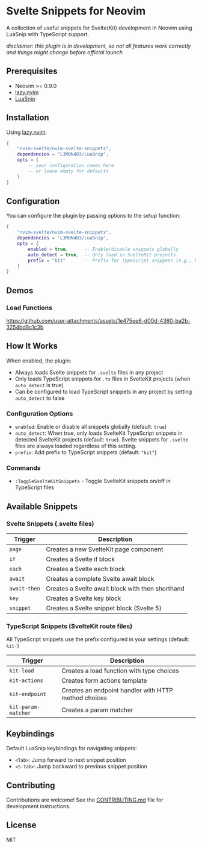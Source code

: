 # Svelte Snippets for Neovim

A collection of useful snippets for Svelte(Kit) development in Neovim using LuaSnip with TypeScript support.

_disclaimer: this plugin is in development, so not all features work correctly and things might change before official launch_

## Prerequisites

- Neovim >= 0.9.0
- [lazy.nvim](https://github.com/folke/lazy.nvim)
- [LuaSnip](https://github.com/L3MON4D3/LuaSnip)

## Installation

Using [lazy.nvim](https://github.com/folke/lazy.nvim):

```lua
{
    "nvim-svelte/nvim-svelte-snippets",
    dependencies = "L3MON4D3/LuaSnip",
    opts = {
        -- your configuration comes here
        -- or leave empty for defaults
    }
}
```

## Configuration

You can configure the plugin by passing options to the setup function:

```lua
{
    "nvim-svelte/nvim-svelte-snippets",
    dependencies = "L3MON4D3/LuaSnip",
    opts = {
        enabled = true,      -- Enable/disable snippets globally
        auto_detect = true,  -- Only load in SvelteKit projects
        prefix = "kit"       -- Prefix for TypeScript snippets (e.g., kit-load)
    }
}

```

## Demos

### Load Functions

https://github.com/user-attachments/assets/1e475ee6-d00d-4360-ba2b-3254bd8c1c3b

## How It Works

When enabled, the plugin:

- Always loads Svelte snippets for `.svelte` files in any project
- Only loads TypeScript snippets for `.ts` files in SvelteKit projects (when `auto_detect` is true)
- Can be configured to load TypeScript snippets in any project by setting `auto_detect` to false

### Configuration Options

- `enabled`: Enable or disable all snippets globally (default: `true`)
- `auto_detect`: When true, only loads SvelteKit TypeScript snippets in detected SvelteKit projects (default: `true`). Svelte snippets for `.svelte` files are always loaded regardless of this setting.
- `prefix`: Add prefix to TypeScript snippets (default: `"kit"`)

### Commands

- `:ToggleSvelteKitSnippets` - Toggle SvelteKit snippets on/off in TypeScript files

## Available Snippets

### Svelte Snippets (.svelte files)

| Trigger      | Description                                      |
| ------------ | ------------------------------------------------ |
| `page`       | Creates a new SvelteKit page component           |
| `if`         | Creates a Svelte if block                        |
| `each`       | Creates a Svelte each block                      |
| `await`      | Creates a complete Svelte await block            |
| `await-then` | Creates a Svelte await block with then shorthand |
| `key`        | Creates a Svelte key block                       |
| `snippet`    | Creates a Svelte snippet block (Svelte 5)        |

### TypeScript Snippets (SvelteKit route files)

All TypeScript snippets use the prefix configured in your settings (default: `kit-`)

| Trigger             | Description                                          |
| ------------------- | ---------------------------------------------------- |
| `kit-load`          | Creates a load function with type choices            |
| `kit-actions`       | Creates form actions template                        |
| `kit-endpoint`      | Creates an endpoint handler with HTTP method choices |
| `kit-param-matcher` | Creates a param matcher                              |

## Keybindings

Default LuaSnip keybindings for navigating snippets:

- `<Tab>`: Jump forward to next snippet position
- `<S-Tab>`: Jump backward to previous snippet position

## Contributing

Contributions are welcome! See the [CONTRIBUTING.md](CONTRIBUTING.md) file for development instructions.

## License

MIT
